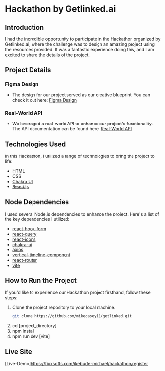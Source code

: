 # Hackathon by Getlinked.ai

## Introduction

I had the incredible opportunity to participate in the Hackathon organized by Getlinked.ai, where the challenge was to design an amazing project using the resources provided. It was a fantastic experience doing this, and I am excited to share the details of the project.

## Project Details

### Figma Design

- The design for our project served as our creative blueprint. You can check it out here: [Figma Design](https://www.figma.com/file/5WXTnOu1Yy7vjCDCGKSnib/Getlinked?type=design&node-id=0-1&mode=design&t=YfB0JBrgpquQFDwm-0)

### Real-World API

- We leveraged a real-world API to enhance our project's functionality. The API documentation can be found here: [Real-World API](https://documenter.getpostman.com/view/13489492/2s9YC5zYA5)

## Technologies Used

In this Hackathon, I utilized a range of technologies to bring the project to life:

- HTML
- CSS
- [Chakra UI](https://chakra-ui.com/)
- [React.js](https://reactjs.org/)

## Node Dependencies

I used several Node.js dependencies to enhance the project. Here's a list of the key dependencies I utilized:

- [react-hook-form](https://react-hook-form.com/)
- [react-query](https://react-query.tanstack.com/)
- [react-icons](https://react-icons.github.io/react-icons/)
- [chakra-ui](https://chakra-ui.com/)
- [axios](https://axios-http.com/)
- [vertical-timeline-component](https://www.npmjs.com/package/vertical-timeline-component)
- [react-router](https://reactrouter.com/)
- [vite](https://vitejs.dev/)

## How to Run the Project

If you'd like to experience our Hackathon project firsthand, follow these steps:

1. Clone the project repository to your local machine.
   ```bash
   git clone https://github.com/mikecasey12/getlinked.git
   ```
2. cd [project_directory]
3. npm install
4. npm run dev [vite]

## Live Site

[Live-Demo]https://fixxsofts.com/ikebude-michael/hackathon/register
